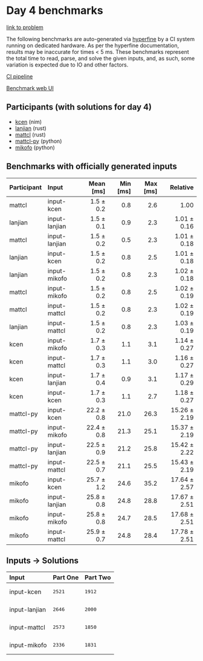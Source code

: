 # Day 4 benchmarks

[link to problem](https://adventofcode.com/2024/day/4)

The following benchmarks are auto-generated via
[hyperfine](https://github.com/sharkdp/hyperfine) by a CI system running on
dedicated hardware. As per the hyperfine documentation, results may be
inaccurate for times < 5 ms. These benchmarks represent the total time to read,
parse, and solve the given inputs, and, as such, some variation is expected due
to IO and other factors.

[CI pipeline](http://ci.papercode.net:8080/teams/main/pipelines/aoc2024)

[Benchmark web UI](https://aoc.ancalagon.black)


## Participants (with solutions for day 4)

- [kcen](https://github.com/kcen/aoc2024) (nim)
- [lanjian](https://github.com/lanjian/aoc-2024) (rust)
- [mattcl](https://github.com/mattcl/aoc2024) (rust)
- [mattcl-py](https://github.com/mattcl/aoc2024-py) (python)
- [mikofo](https://github.com/mikofo/aoc2024) (python)


## Benchmarks with officially generated inputs

| Participant | Input | Mean [ms] | Min [ms] | Max [ms] | Relative |
|:---|:---|---:|---:|---:|---:|
| mattcl | input-kcen | 1.5 ± 0.2 | 0.8 | 2.6 | 1.00 |
| lanjian | input-lanjian | 1.5 ± 0.1 | 0.9 | 2.3 | 1.01 ± 0.16 |
| mattcl | input-lanjian | 1.5 ± 0.2 | 0.5 | 2.3 | 1.01 ± 0.18 |
| lanjian | input-kcen | 1.5 ± 0.2 | 0.8 | 2.5 | 1.01 ± 0.18 |
| lanjian | input-mikofo | 1.5 ± 0.2 | 0.8 | 2.3 | 1.02 ± 0.18 |
| mattcl | input-mikofo | 1.5 ± 0.2 | 0.8 | 2.5 | 1.02 ± 0.19 |
| mattcl | input-mattcl | 1.5 ± 0.2 | 0.8 | 2.3 | 1.02 ± 0.19 |
| lanjian | input-mattcl | 1.5 ± 0.2 | 0.8 | 2.3 | 1.03 ± 0.19 |
| kcen | input-mikofo | 1.7 ± 0.3 | 1.1 | 3.1 | 1.14 ± 0.27 |
| kcen | input-mattcl | 1.7 ± 0.3 | 1.1 | 3.0 | 1.16 ± 0.27 |
| kcen | input-lanjian | 1.7 ± 0.4 | 0.9 | 3.1 | 1.17 ± 0.29 |
| kcen | input-kcen | 1.7 ± 0.3 | 1.1 | 2.7 | 1.18 ± 0.27 |
| mattcl-py | input-kcen | 22.2 ± 0.8 | 21.0 | 26.3 | 15.26 ± 2.19 |
| mattcl-py | input-mikofo | 22.4 ± 0.8 | 21.3 | 25.1 | 15.37 ± 2.19 |
| mattcl-py | input-lanjian | 22.5 ± 0.9 | 21.2 | 25.8 | 15.42 ± 2.22 |
| mattcl-py | input-mattcl | 22.5 ± 0.7 | 21.1 | 25.5 | 15.43 ± 2.19 |
| mikofo | input-kcen | 25.7 ± 1.2 | 24.6 | 35.2 | 17.64 ± 2.57 |
| mikofo | input-lanjian | 25.8 ± 0.8 | 24.8 | 28.8 | 17.67 ± 2.51 |
| mikofo | input-mikofo | 25.8 ± 0.8 | 24.7 | 28.5 | 17.68 ± 2.51 |
| mikofo | input-mattcl | 25.9 ± 0.7 | 24.8 | 28.4 | 17.78 ± 2.51 |


## Inputs -> Solutions

| Input | Part One | Part Two |
|:---|:---|:---|
|input-kcen|<pre>2521</pre>|<pre>1912</pre>|
|input-lanjian|<pre>2646</pre>|<pre>2000</pre>|
|input-mattcl|<pre>2573</pre>|<pre>1850</pre>|
|input-mikofo|<pre>2336</pre>|<pre>1831</pre>|